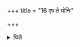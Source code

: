 +++
title = "16 एष ते योनिः"

+++

<details><summary>थिते</summary>

एष ते योनिः प्रजाः पाहीति सादयति १६
</details>
